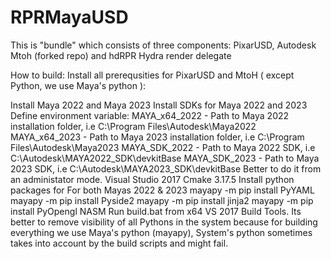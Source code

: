 # RPRMayaUSD

This is "bundle" which consists of three components: PixarUSD, Autodesk Mtoh (forked repo) and hdRPR Hydra render delegate

How to build: Install all prerequsities for PixarUSD and MtoH ( except Python, we use Maya's python ):

Install Maya 2022 and Maya 2023
Install SDKs for Maya 2022 and 2023
Define environment variable: MAYA_x64_2022 - Path to Maya 2022 installation folder, i.e C:\Program Files\Autodesk\Maya2022 MAYA_x64_2023 - Path to Maya 2023 installation folder, i.e C:\Program Files\Autodesk\Maya2023 MAYA_SDK_2022 - Path to Maya 2022 SDK, i.e C:\Autodesk\MAYA2022_SDK\devkitBase MAYA_SDK_2023 - Path to Maya 2023 SDK, i.e C:\Autodesk\MAYA2023_SDK\devkitBase Better to do it from an administator mode.
Visual Studio 2017
Cmake 3.17.5
Install python packages for For both Mayas 2022 & 2023 mayapy -m pip install PyYAML mayapy -m pip install Pyside2 mayapy -m pip install jinja2 mayapy -m pip install PyOpengl
NASM
Run build.bat from x64 VS 2017 Build Tools. Its better to remove visibility of all Pythons in the system because for building everything we use Maya's python (mayapy), System's python sometimes takes into account by the build scripts and might fail.
